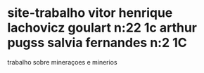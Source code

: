 # site-trabalho vitor henrique lachovicz goulart n:22 1c arthur pugss salvia fernandes n:2 1C
trabalho sobre mineraçoes e minerios 
